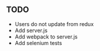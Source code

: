 
## TODO

* Users do not update from redux
* Add server.js
* Add webpack to server.js
* Add selenium tests
